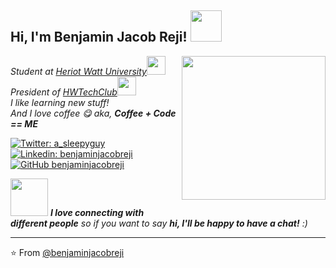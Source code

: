 <h2> Hi, I'm Benjamin Jacob Reji! <img src="https://media.giphy.com/media/mGcNjsfWAjY5AEZNw6/giphy.gif" width="50"></h2>
<img align='right' src="https://media.giphy.com/media/YPUh8SkoYuurwwV4bz/source.gif" width="230">
<p><em>Student at <a href="https://www.hw.ac.uk/">Heriot Watt University</a><img src="https://media.giphy.com/media/fYSnHlufseco8Fh93Z/giphy.gif" width="30"></br>President of <a href="https://hwtech.club/">HWTechClub</a><img src="https://media.giphy.com/media/WUlplcMpOCEmTGBtBW/giphy.gif" width="30"> 
</br>I like learning new stuff!
</br>And I love coffee 😋 aka, <b>Coffee + Code == ME</b>
</em></p>  

[![Twitter: a_sleepyguy](https://img.shields.io/twitter/follow/a_sleepyguy?style=social)](https://twitter.com/a_sleepyguy)
[![Linkedin: benjaminjacobreji](https://img.shields.io/badge/-benjaminjacobreji-blue?style=flat-square&logo=Linkedin&logoColor=white&link=https://www.linkedin.com/in/benjaminjacobreji/)](https://www.linkedin.com/in/benjaminjacobreji/)
[![GitHub benjaminjacobreji](https://img.shields.io/github/followers/benjaminjacobreji?label=follow&style=social)](https://github.com/benjaminjacobreji)

<img src="https://media.giphy.com/media/LnQjpWaON8nhr21vNW/giphy.gif" width="60"> <em><b>I love connecting with different people</b> so if you want to say <b>hi, I'll be happy to have a chat!</b> :)</em>

---

⭐️ From [@benjaminjacobreji](https://github.com/benjaminjacobreji)
